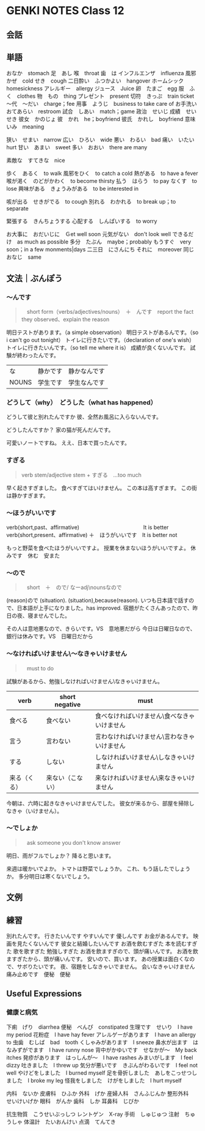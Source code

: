 # GENKI NOTES Class 12

## 会話

## 単語

おなか　stomach
足　あし
喉　throat
歯　は
インフルエンザ　influenza
風邪　かぜ　cold
せき　cough
二日酔い　ふつかよい　hangover
ホームシック　homesickness
アレルギー　allergy
ジュース　Juice
卵　たまご　egg
服　ふく　clothes
物　もの　thing
プレゼント　present
切符　きっぷ　train ticket
～代　～だい　charge；fee
用事　ようじ　business to take care of
お手洗い　おてあらい　restroom
試合　しあい　match；game
政治　せいじ
成績　せいせき
彼女　かのじょ
彼　かれ　he；boyfriend
彼氏　かれし　boyfriend
意味　いみ　meaning

狭い　せまい　narrow
広い　ひろい　wide
悪い　わるい　bad
痛い　いたい　hurt
甘い　あまい　sweet
多い　おおい　there are many

素敵な　すてきな　nice

歩く　あるく　to walk
風邪をひく　to catch a cold
熱がある　to have a fever
喉が渇く　のどがかわく　to become thirsty
払う　はらう　to pay
なくす　to lose
興味がある　きょうみがある　to be interested in

咳が出る　せきがでる　to cough
別れる　わかれる　to break up；to separate

緊張する　きんちょうする
心配する　しんぱいする　to worry

お大事に　おだいじに　Ｇet well soon
元気がない　don't look well
できるだけ　as much as possible
多分　たぶん　maybe；probably
もうすぐ　very soon；in a few monments|days
二三日　にさんにち
それに　moreover
同じ　おなじ　same

## 文法｜ぶんぽう

### ～んです

>　short form（verbs/adjectives/nouns）　＋　んです　report the fact they observed、explain the reason

明日テストがあります。（a simple observation）
明日テストがあるんです。（so i can't go out tonight）
トイレに行きたいです。（declaration of one's wish）
トイレに行きたいんです。（so tell me where it is）
成績が良くないんです。
試験が終わったんです。

||||
|-|-|-|
|な|静かです|静かなんです|
|NOUNS|学生です|学生なんです|

### どうして（why）　どうした（what has happened）

どうして彼と別れたんですか
彼、全然お風呂に入らないんです。

どうしたんですか？
家の猫が死んだんです。

可愛いノートですね。
ええ、日本で買ったんです。

### すぎる

> verb stem/adjective stem + すぎる　...too much

早く起きすぎました。
食べすぎてはいけません。
この本は高すぎます。
この街は静かすぎます。

### ～ほうがいいです

verb(short,past、affirmative)　　　　　　　　　　　　It is better
verb(short,present、affirmative) ＋　ほうがいいです　It is better not

もっと野菜を食べたほうがいいですよ。
授業を休まないほうがいいですよ。
休みです　休む　安また

### ～ので

>　short　＋　ので/ なーadj\nounsなので

(reason)ので (situation). (situation),because(reason).
いつも日本語で話すので、日本語が上手になりました。has improved.
宿題がたくさんあったので、昨日の夜、寝ませんでした。

その人は意地悪なので、きらいです。VS　意地悪だがら
今日は日曜日なので、銀行は休みです。VS　日曜日だから

### ～なければいけません\～なきゃいけません

>　must to do

試験があるから、勉強しなければいけません\なきゃいけません。

|verb|short negative|must|
|-|-|-|
|食べる|食べない|食べなければいけません\食べなきゃいけません|
|言う|言わない|言わなければいけません\言わなきゃいけません|
|する|しない|しなければいけません\しなきゃいけません|
|来る（くる）|来ない（こない）|来なければいけません\来なきゃいけません|

今朝は、六時に起きなきゃいけませんでした。
彼女が来るから、部屋を掃除しなきゃ（いけません）。

### ～でしょか

>　ask someone you don't know answer

明日、雨がフルでしょか？
降ると思います。

来週は暖かいでよか。
トマトは野菜でしょうか。
これ、もう話したでしょうか。
多分明日は寒くないでしょう。

## 文例

## 練習

別れたんです。
行きたいんです
やすいんです
優しんです
お金があるんです。
映画を見たくないんです
彼女と結婚したいんです
お酒を飲むすぎた
本を読むすぎた
歌を歌すぎた
勉強しすぎた
お酒を飲ますぎので、頭が痛いんです。
お酒を飲ますぎたから、頭が痛いんです。
安いので、買います。
あの授業は面白くなので、サボりたいです。
夜、宿題をしなきゃいでません。
会いなきゃいけません
痛み止めです　便秘　便秘

## Useful Expressions

### 健康と病気

下痢　げり　diarrhea
便秘　べんぴ　constipated
生理です　せいり　I have my period
花粉症　I have hay fever
アレルゲーがあります　I have an allergy to
虫歯　むしば　bad　tooth
くしゃみがあります　I sneeze
鼻水が出ます　はなみずがでます　I have runny nose
背中がかゆいです　せなかが～　My back itches
発疹があります　はっしんが～　I have rashes
みまいがします　I feel dizzy
吐きました　I threw up
気分が悪いです　きぶんがわるいです　I feel not well
やけどをしました　I burned myself
足を骨折しました　あしをこっせつしました　I broke my leg
怪我をしました　けがをしました　I hurt myself

内科　ないか
皮膚科　ひふか
外科　げか
産婦人科　さんふじんか
整形外科　せいけいげか
眼科　がんか
歯科　しか
耳鼻科　じびか

抗生物質　こうせいぶっしつ
レントゲン　X-ray
手術　しゅじゅつ
注射　ちゅうしゃ
体温計　たいおんけい
点滴　てんてき
